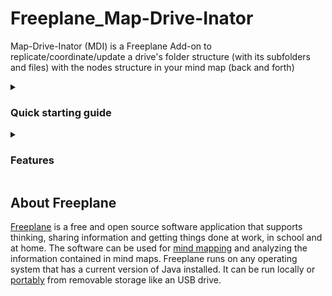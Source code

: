 # Freeplane_Map-Drive-Inator

Map-Drive-Inator (MDI) is a Freeplane Add-on to replicate/coordinate/update a drive's folder structure (with its subfolders and files) with the nodes structure in your mind map (back and forth)

<details><summary>

### Quick starting guide</summary>

<details><summary>Installing the AddOn</summary>

Installing a new AddOn is very straight forward in Freeplane.

You only need to follow these **simple steps**:

1. Download the [latest release](https://github.com/EdoFro/Freeplane_MarkdownHelper/releases/latest) of the addOn
1. Open it in Freeplane
1. A first dialog will open.<br>!<br>----<br>--- No file found!! ---<br>----
1. Click **Yes** and follow the instructions.
1. Close and reopen Freeplane to complete the installation.

More information about Add Ons and how to install them in Freeplane can be found in the oficial [Freeplane wiki: Add-ons_(install)](https://www.freeplane.org/wiki/index.php/Add-ons_(install)).

----
</details><details><summary>Setting your map up</summary>

The map where you want to use this AddOn needs to have two custom format styles to work properly.

Their names are:

- MarkdownHelperNode
- MarkdownHelperLink

So, you need to add them to your map before using the AddOn on it.

To do that, you have different choises

- import them from a template map
- create them manually

A brief explanation:

# Using the Markdown Helper Template Map

Map templates are an excellent tool to easily format your maps the way you like and to mantain a standarized outlook between them.

Since Freeplane v1.9.0 you have the possibilty to import formats from multiple template maps and assign template maps to be followed. This way you define any change in you base template and all your maps will follow these changes.

## getting the styles

**This AddOn has its own template map that you can find in the user templates folder.**

To add the custom format styles needed for the AddOn to work in your map you have to **follow these steps**

1. open the map you want to work with
1. use the menu command:<br>Format / Manage styles / Copy map styles from ...
1. the "open" dialog appears
1. Select in "Files of type" the option "User templates"<br>!<br>----<br>--- No file found!! ---<br>----
1. Select the Markdown Helper template map in the MarkdownHelper folder and open it.

Now your map have these two new formats adn your ready to go!

## some additional information:

Your map took also the standard formats from the template. If you don't like them you can copy the formats from your own template and the styles will change again, but the custom Styles needed for this AddOn will remain.

I recomend you to make your own templates and that they have all the custom styles you need.

I also recomend you to make a copy of the Markdown Helper template map and modify the styles the way you like them, so you can use this map as your template when using the addon.

Do not use the original template map to customize the styles, because every time the AddOn get updated your customization will beet lost. Not a big deal, but certainly anoying.

# Creating custom Styles manually

The other way is to create the two styles manually.

This may be a better option if you have already created a lot of custom styles or customized the standard styles in the map and you don't have a copy of these styles in a template.

I recomend you to create a template and learn how to use them. They are very useful. But in the meantime you can do this:

## Option A: Create style from selection

This is the simpliest way to crate a new style:

- Add a new node
- Change some format options to the node<br>For example:
   - Node background color
   - Node Text color
   - Node shape
   - Add some icon
- Select the node
- Apply menu command:<br>**Format / Manage Styles / new style from selection**
- Enter **MarkdownHelperNode** as new style's name<br>(*)
- Repeat all again to create the **MarkdownHelperLink** (*) custom style

(*) The names must be written the same as shown here, including upper and lower cases.

## Option B: Edit Styles...

You can create the styles (or modify them) in the "Edit Styles ..." map

It is very similar as the previous procedure: The difference is that you name the style first, when creating the node, and then you do the changes to the node.

- use menu command<br>**Format / Manage Styles / Edit Styles...**
- the styles map opens
- Select a node with a Style to use as starting format
   - for example Details or Attributes
- Right click on it and aselect "new style from selection" option
- Enter **MarkdownHelperNode** as new style's name<br>(*)
- change the format of the new node the way you like
- Repeat all again to create the **MarkdownHelperLink** (*) custom style
- close the editor by clicking the green check icon or by pressing Ctrl + Enter

----
</details><details><summary>First use</summary>

----
</details><details><summary>Basic concepts</summary>

----
</details>

----
</details><details><summary>

### Features</summary>

<details><summary>basic</summary>

video 1: lo básico <https://youtu.be/2vwd38rxAlY>

1. **import folder structure**  <br>you can import the folder structure of any folder in your drive
1. **import only new files and folders**  <br>After the first import, Map-Drive-Inator imports only the new files and folders created in your drive without duplicating the allready existing one.
1. **alerts about missing files**  <br>It alerts if any node links to a deleted or moved file.  <br>For example, if another program deletes, moves or renames a file, then MDI will alert you that a link in a node points to a missing file.
1. **move file from one folder to another**  <br>if you move a 'file' node in your mindmap from one 'folder' node to another, the file gets moved in your drive also
1. **create new folders**  <br>you can create nodes as folders in your map and move file nodes in it. MDI then creates the folders and moves the files into them.
1. **rename files**  <br>if you modify the text of a file node, the file in the drive gets also renamed to this new text
1. **rename folders**  <br>if you modify the text of a folder node, the folder in the drive gets also renamed to this new text
1. **move *outside files* into the project**  <br>if you paste nodes with links to files that are outside of your base folder, MDI move them to their new position in your folder structure
1. use copy of a folder in multiple positions in the map, but has to remain in the same path position.

----
</details><details><summary>other</summary>

video 2: el resto <https://youtu.be/bd30aySucc4>

1. **Can handle clones**:  <br>If you have clones of file or folder nodes in your map, MDI can handle them. If one of them is positioned correctly in the map, MDI understands that this file doesn't need to be moved.
1. **locked**:  <br>You can mark some nodes as 'locked'. That means that MDI **ignores** it and its descendant.
   - **Ignores outside files** and doesn´t move them into the project folder.  <br>You can have nodes with links to files outside your base folder wihout having MDI moving the file form its original drive's position to your base folder.
   - **Ignores folders** and its subfolders and files when looking **in the drive**.  <br>Any 'folder' node marked as locked (or inside a locked node) will be ignored (and its content) when searching for file changes in the drive.
1. **Ignores folders** with name ***starting*** with a ***dot*** (and its subfolders and files when looking in the drive)  <br>example: "**.git**"

----
</details><details><summary>more</summary>

1. **Import folders only**:  <br>Imports the folders structure without the files.<br>This helps at the beginning, before the first full import. So you can define if you want some folders to be ignored (to mark as locked).<br>So you can import only what you want and don't get excess files to manage in your map.
1. **Import timestamps**:  <br>for the selected node and its descendants<br>you can import as attributes following timestamps from your files<br>you can use them to sort, search and filter your nodes
   - lastAccessTime
   - lastModifiedTime
   - creationTime
1. **Sort by timestamps**:  <br>you can sort a node and its descendants by any of the timestamps
   - lastAccessTime
   - lastModifiedTime
   - creationTime
1. **Clear the timestamps**:  <br>for the selected node and its descendants<br>deletes the timestamps attributes in the nodes

----
</details>

----
</details>

## About Freeplane

[Freeplane](https://www.freeplane.org/wiki/index.php/Home) is a free and open source software application that supports thinking, sharing information and getting things done at work, in school and at home. The software can be used for [mind mapping](https://secure.wikimedia.org/wikipedia/en/wiki/Mind_map) and analyzing the information contained in mind maps. Freeplane runs on any operating system that has a current version of Java installed. It can be run locally or [portably](https://en.wikipedia.org/wiki/Portable_application) from removable storage like an USB drive.

